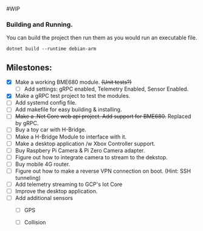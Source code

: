 #WIP

### Building and Running.

You can build the project then run them as you would run an executable file.

```$xslt
dotnet build --runtime debian-arm
```

Milestones: 
-

- [X] Make a working BME680 module. ~~(Unit tests?)~~
  - [ ] Add settings: gRPC enabled, Telemetry Enabled, Sensor Enabled.
- [X] Make a gRPC test project to test the modules.
- [ ] Add systemd config file.
- [ ] Add makefile for easy building & installing.
- [ ] ~~Make a .Net Core web api project. Add support for BME680.~~ Replaced by gRPC.
- [ ] Buy a toy car with H-Bridge.
- [ ] Make a H-Bridge Module to interface with it.
- [ ] Make a desktop application /w Xbox Controller support.
- [ ] Buy Raspbery Pi Camera & Pi Zero Camera adapter.
- [ ] Figure out how to integrate camera to stream to the dekstop.
- [ ] Buy mobile 4G router.
- [ ] Figure out how to make a reverse VPN connection on boot. (Hint: SSH tunneling)
- [ ] Add telemetry streaming to GCP's Iot Core
- [ ] Improve the desktop application.
- [ ] Add additional sensors
  - [ ] GPS
  - [ ] Collision
  